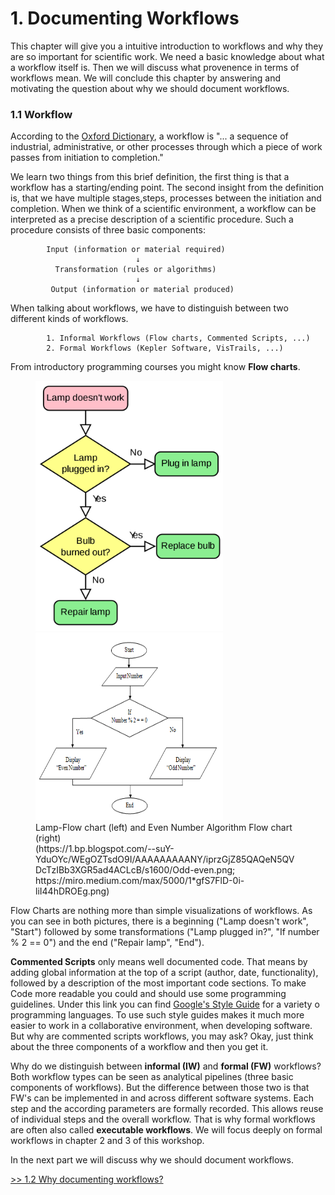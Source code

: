 # 1. Documenting Workflows

This chapter will give you a intuitive introduction to workflows and why
they are so important for scientific work. We need a basic knowledge about what
a workflow itself is. Then we will discuss what provenence in terms of workflows mean.
We will conclude this chapter by answering and motivating the question about
why we should document workflows.

### 1.1 Workflow
According to the [Oxford Dictionary](https://www.lexico.com/definition/workflow), a
workflow is "... a sequence of industrial, administrative, or other processes through
which a piece of work passes from initiation to completion."

We learn two things from this brief definition, the first thing is that a workflow
has a starting/ending point. The second insight from the definition is, that we
have multiple stages,steps, processes between the initiation and completion. When we
think of a scientific environment, a workflow can be interpreted as a precise
description of a scientific procedure.
Such a procedure consists of three basic components:

            Input (information or material required)
                                ↓
              Transformation (rules or algorithms)
                                ↓
             Output (information or material produced)

When talking about workflows, we have to distinguish between two different kinds of
workflows.

            1. Informal Workflows (Flow charts, Commented Scripts, ...)
            2. Formal Workflows (Kepler Software, VisTrails, ...)

From introductory programming courses you might know **Flow charts**.

<p float="left">
  <figure>
    <img src="./Pictures/DataFlow1.png" width="300" height="400" />
    <img src="./Pictures/DataFlow2.png" width="300" height="300"/>
    <figcaption>Lamp-Flow chart (left) and Even Number Algorithm Flow chart (right)</figcaption>
      <figcaption>
  (https://1.bp.blogspot.com/--suY-YduOYc/WEgOZTsdO9I/AAAAAAAAANY/iprzGjZ85QAQeN5QVDcTzIBb3XGR5ad4ACLcB/s1600/Odd-even.png; https://miro.medium.com/max/5000/1*gfS7FlD-0i-liI44hDROEg.png)
  </figcaption>
</figure>
</p>

Flow Charts are nothing more than simple visualizations of workflows. As you can see
in both pictures, there is a beginning ("Lamp doesn't work", "Start") followed by
some transformations ("Lamp plugged in?", "If number % 2 == 0") and the end
("Repair lamp", "End").

**Commented Scripts** only means well documented code. That means by adding global
information at the top of a script (author, date, functionality), followed by a
description of the most important code sections. To make Code more readable you could
and should use some programming guidelines. Under this link you can find [Google's Style Guide](https://google.github.io/styleguide/) for a
variety o programming languages. To use such style guides makes it much more easier to work in a collaborative environment, when developing
software. But why are commented scripts workflows, you may ask? Okay, just think about the three components of a workflow and then you get it.

Why do we distinguish between **informal (IW)** and **formal (FW)** workflows? Both workflow types can be seen as analytical pipelines (three basic components of workflows).
But the difference between those two is that FW's can be implemented in and across different software systems. Each step and the according parameters are formally
recorded. This allows reuse of individual steps and the overall workflow. That is why formal workflows are often also called **executable workflows**. We will focus deeply on formal workflows in chapter 2 and 3 of this workshop.

In the next part we will discuss why we should document workflows.

[>> 1.2 Why documenting workflows?](./1_2_doc_workflows.md)
